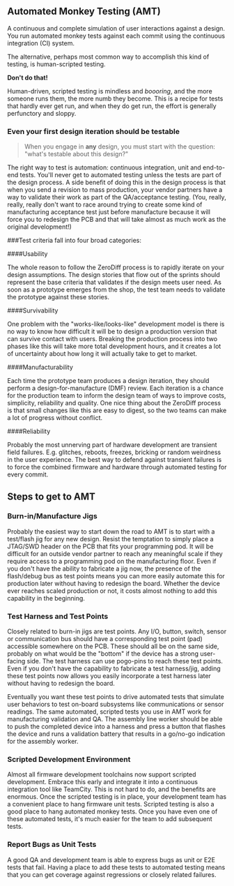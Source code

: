 ## Automated Monkey Testing (AMT)

A continuous and complete simulation of user interactions against a design. You run automated monkey tests against each commit using the continuous integration (CI) system. 

The alternative, perhaps most common way to accomplish this kind of testing, is human-scripted testing. 

**Don't do that!** 

Human-driven, scripted testing is mindless and *boooring*, and the more someone runs them, the more numb they become. This is a recipe for tests that hardly ever get run, and when they do get run, the effort is generally perfunctory and sloppy.

### Even your first design iteration should be testable

> When you engage in **any** design, you must start with the question: "what's testable about this design?"

The right way to test is automation: continuous integration, unit and end-to-end tests. You'll never get to automated testing unless the tests are part of the design process. A side benefit of doing this in the design process is that when you send a revision to mass production, your vendor partners have a way to validate their work as part of the QA/acceptance testing. (You, really, really, really don't want to race around trying to create some kind of manufacturing acceptance test just before manufacture because it will force you to redesign the PCB and that will take almost as much work as the original development!)

###Test criteria fall into four broad categories:

####Usability

The whole reason to follow the ZeroDiff process is to rapidly iterate on your design assumptions. The design stories that flow out of the sprints should represent the base criteria that validates if the design meets user need. As soon as a prototype emerges from the shop, the test team needs to validate the prototype against these stories.

####Survivability

One problem with the "works-like/looks-like" development model is there is no way to know how difficult it will be to design a production version that can survive contact with users. Breaking the production process into two phases like this will take more total development hours, and it creates a lot of uncertainty about how long it will actually take to get to market.

####Manufacturability

Each time the prototype team produces a design iteration, they should perform a design-for-manufacture (DMF) review. Each iteration is a chance for the production team to inform the design team of ways to improve costs, simplicity, reliability and quality. One nice thing about the ZeroDiff process is that small changes like this are easy to digest, so the two teams can make a lot of progress without conflict.

####Reliability

Probably the most unnerving part of hardware development are transient field failures. E.g. glitches, reboots, freezes, bricking or random weirdness in the user experience. The best way to defend against transient failures is to force the combined firmware and hardware through automated testing for every commit.

## Steps to get to AMT

### Burn-in/Manufacture Jigs

Probably the easiest way to start down the road to AMT is to start with a test/flash jig for any new design. Resist the temptation to simply place a JTAG/SWD header on the PCB that fits your programming pod. It will be difficult for an outside vendor partner to reach any meaningful scale if they require access to a programming pod on the manufacturing floor. Even if you don't have the ability to fabricate a jig now, the presence of the flash/debug bus as test points means you can more easily automate this for production later without having to redesign the board. Whether the device ever reaches scaled production or not, it costs almost nothing to add this capability in the beginning.

### Test Harness and Test Points

Closely related to burn-in jigs are test points. Any I/O, button, switch, sensor or communication bus should have a corresponding test point (pad) accessible somewhere on the PCB. These should all be on the same side, probably on what would be the "bottom" if the device has a strong user-facing side. The test harness can use pogo-pins to reach these test points. Even if you don't have the capability to fabricate a test harness/jig, adding these test points now allows you easily incorporate a test harness later without having to redesign the board.

Eventually you want these test points to drive automated tests that simulate user behaviors to test on-board subsystems like communications or sensor readings. The same automated, scripted tests you use in AMT work for manufacturing validation and QA. The assembly line worker should be able to push the completed device into a harness and press a button that flashes the device and runs a validation battery that results in a go/no-go indication for the assembly worker.

### Scripted Development Environment

Almost all firmware development toolchains now support scripted development. Embrace this early and integrate it into a continuous integration tool like TeamCity. This is not hard to do, and the benefits are enormous. Once the scripted testing is in place, your development team has a convenient place to hang firmware unit tests. Scripted testing is also a good place to hang automated monkey tests. Once you have even one of these automated tests, it's much easier for the team to add subsequent tests.

### Report Bugs as Unit Tests

A good QA and development team is able to express bugs as unit or E2E tests that fail. Having a place to add these tests to automated testing means that you can get coverage against regressions or closely related failures.